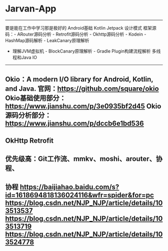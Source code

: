 ﻿# Jarvan-App
-------------------------------------------
要是能在工作中学习那是极好的
Android基础
Kotlin
Jetpack
设计模式
框架源码：- ARouter源码分析 - Retrofit源码分析 - Okhttp源码分析 - Kodein - HashMap源码解析 - LeakCanary原理解析
- 理解JVM虚拟机 - BlockCanary原理解析 - Gradle Plugin构建流程解析
多线程和Java IO
-------------------------------------------
Okio：A modern I/O library for Android, Kotlin, and Java.
官网：https://github.com/square/okio
Okio基础使用部分：https://www.jianshu.com/p/3e0935bf2d45
Okio源码分析部分：https://www.jianshu.com/p/dccb6e1bd536
-------------------------------------------
OkHttp Retrofit
-------------------------------------------
优先级高：Git工作流、mmkv、moshi、arouter、协程、
-------------------------------------------
协程
https://baijiahao.baidu.com/s?id=1618694818136024116&wfr=spider&for=pc
https://blog.csdn.net/NJP_NJP/article/details/103513537
https://blog.csdn.net/NJP_NJP/article/details/103513719
https://blog.csdn.net/NJP_NJP/article/details/103524778
-------------------------------------------